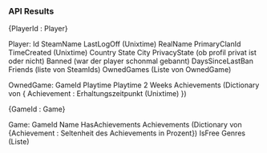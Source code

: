 ### API Results

{PlayerId : Player}

Player:
  Id
  SteamName
  LastLogOff (Unixtime)
  RealName
  PrimaryClanId
  TimeCreated (Unixtime)
  Country
  State
  City
  PrivacyState  (ob profil privat ist oder nicht)
  Banned (war der player schonmal gebannt)
  DaysSinceLastBan
  Friends (liste von SteamIds)
  OwnedGames (Liste von OwnedGame)

OwnedGame:
  GameId
  Playtime
  Playtime 2 Weeks
  Achievements (Dictionary von { Achievement : Erhaltungszeitpunkt (Unixtime) })

{GameId : Game}

Game:
  GameId
  Name
  HasAchievements
  Achievements (Dictionary von {Achievement : Seltenheit des Achievements in Prozent})
  IsFree
  Genres (Liste)